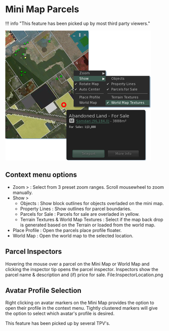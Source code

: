 # Mini Map Parcels

!!! info "This feature has been picked up by most third party viewers."

![Mini Map Parcels ><](./mini_map/floater_mini_map.png)

## Context menu options

* Zoom > : Select from 3 preset zoom ranges. Scroll mousewheel to zoom manually.
* Show >
  * Objects : Show block outlines for objects overladed on the mini map.
  * Property Lines : Show outlines for parcel boundaries.
  * Parcels for Sale : Parcels for sale are overladed in yellow.
  * Terrain Textures & World Map Textures : Select if the map back drop is generated based on the Terrain or loaded from the world map.
* Place Profile : Open the parcels place profile floater.
* World Map : Open the world map to the selected location.

## Parcel Inspectors

Hovering the mouse over a parcel on the Mini Map or World Map and clicking the inspector tip opens the parcel inspector. Inspectors show the parcel name & description and (if) price for sale. File:InspectorLocation.png

## Avatar Profile Selection

Right clicking on avatar markers on the Mini Map provides the option to open their profile in the context menu. Tightly clustered markers will give the option to select which avatar's profile is desired.

This feature has been picked up by several TPV's.
